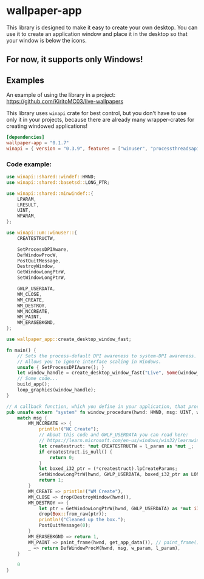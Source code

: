 # wallpaper-app

This library is designed to make it easy to create your own desktop.
You can use it to create an application window and place it in the desktop so that your window is below the icons.

## For now, it supports only Windows!

## Examples
An example of using the library in a project: https://github.com/KiritoMC03/live-wallpapers

This library uses `winapi` crate for best control, but you don't have to use only it in your projects, because there are already many wrapper-crates for creating windowed applications!

```toml
[dependencies]
wallpaper-app = "0.1.7"
winapi = { version = "0.3.9", features = ["winuser", "processthreadsapi", "libloaderapi", "errhandlingapi", "impl-default"] }
```

### Code example:

```rust
use winapi::shared::windef::HWND;
use winapi::shared::basetsd::LONG_PTR;

use winapi::shared::minwindef::{
    LPARAM,
    LRESULT,
    UINT,
    WPARAM,
};

use winapi::um::winuser::{
    CREATESTRUCTW,

    SetProcessDPIAware,
    DefWindowProcW,
    PostQuitMessage,
    DestroyWindow,
    GetWindowLongPtrW,
    SetWindowLongPtrW,

    GWLP_USERDATA,
    WM_CLOSE,
    WM_CREATE,
    WM_DESTROY,
    WM_NCCREATE,
    WM_PAINT,
    WM_ERASEBKGND,
};

use wallpaper_app::create_desktop_window_fast;

fn main() {
    // Sets the process-default DPI awareness to system-DPI awareness.
    // Allows you to ignore interface scaling in Windows.
    unsafe { SetProcessDPIAware(); }
    let window_handle = create_desktop_window_fast("Live", Some(window_procedure));
    // Some code...
    build_app();
    loop_graphics(window_handle);
}

// A callback function, which you define in your application, that processes messages sent to a window.
pub unsafe extern "system" fn window_procedure(hwnd: HWND, msg: UINT, w_param: WPARAM, l_param: LPARAM,) -> LRESULT {
    match msg {
        WM_NCCREATE => {
            println!("NC Create");
            // About this code and GWLP_USERDATA you can read here:
            // https://learn.microsoft.com/en-us/windows/win32/learnwin32/managing-application-state-
            let createstruct: *mut CREATESTRUCTW = l_param as *mut _;
            if createstruct.is_null() {
                return 0;
            }
            let boxed_i32_ptr = (*createstruct).lpCreateParams;
            SetWindowLongPtrW(hwnd, GWLP_USERDATA, boxed_i32_ptr as LONG_PTR);
            return 1;
        }
        WM_CREATE => println!("WM Create"),
        WM_CLOSE => drop(DestroyWindow(hwnd)),
        WM_DESTROY => {
            let ptr = GetWindowLongPtrW(hwnd, GWLP_USERDATA) as *mut i32;
            drop(Box::from_raw(ptr));
            println!("Cleaned up the box.");
            PostQuitMessage(0);
        }
        WM_ERASEBKGND => return 1,
        WM_PAINT => paint_frame(hwnd, get_app_data()), // paint_frame() - your function
        _ => return DefWindowProcW(hwnd, msg, w_param, l_param),
    }

    0
}
```